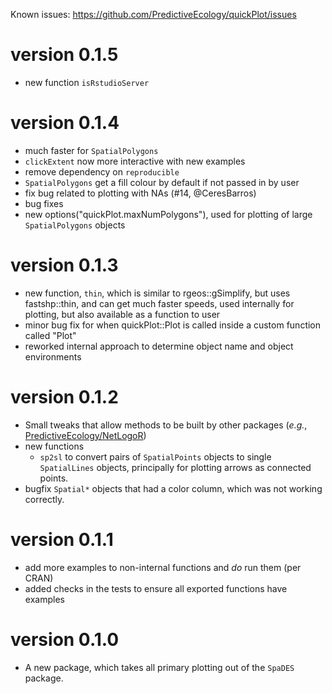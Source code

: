 Known issues: https://github.com/PredictiveEcology/quickPlot/issues


version 0.1.5
=============
* new function `isRstudioServer`

version 0.1.4
=============
* much faster for `SpatialPolygons`
* `clickExtent` now more interactive with new examples
* remove dependency on `reproducible`
* `SpatialPolygons` get a fill colour by default if not passed in by user
* fix bug related to plotting with NAs (#14, @CeresBarros)
* bug fixes
* new options("quickPlot.maxNumPolygons"), used for plotting of large `SpatialPolygons` objects
 

version 0.1.3
=============
* new function, `thin`, which is similar to rgeos::gSimplify, but uses fastshp::thin, and can get much faster speeds, 
  used internally for plotting, but also available as a function to user
* minor bug fix for when quickPlot::Plot is called inside a custom function called "Plot"
* reworked internal approach to determine object name and object environments

version 0.1.2
=============
* Small tweaks that allow methods to be built by other packages (*e.g.*, [PredictiveEcology/NetLogoR](https://github.com/PredictiveEcology/NetLogoR))
* new functions
    - `sp2sl` to convert pairs of `SpatialPoints` objects to single `SpatialLines` objects, principally for plotting arrows as connected points.
* bugfix `Spatial*` objects that had a color column, which was not working correctly.

version 0.1.1
=============

* add more examples to non-internal functions and *do* run them (per CRAN)
* added checks in the tests to ensure all exported functions have examples

version 0.1.0
=============

* A new package, which takes all primary plotting out of the `SpaDES` package.
